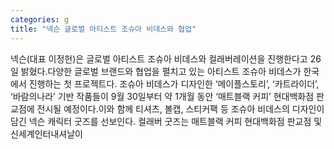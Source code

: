 ```yaml
---
categories: g
title: "넥슨 글로벌 아티스트 조슈아 비데스와 협업"
---
```

넥슨(대표 이정헌)은 글로벌 아티스트 조슈아 비데스와 컬래버레이션을 진행한다고 26일 밝혔다.다양한 글로벌 브랜드와 협업을 펼치고 있는 아티스트 조슈아 비데스가 한국에서 진행하는 첫 프로젝트다. 조슈아 비데스가 디자인한 ‘메이플스토리’, ‘카트라이더’, ‘바람의나라’ 기반 작품들이 9월 30일부터 약 1개월 동안 ‘매트블랙 커피’ 현대백화점 판교점에 전시될 예정이다.이와 함께 티셔츠, 볼캡, 스티커팩 등 조슈아 비데스의 디자인이 담긴 넥슨 캐릭터 굿즈를 선보인다. 컬래버 굿즈는 매트블랙 커피 현대백화점 판교점 및 신세계인터내셔날이